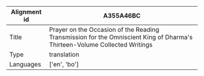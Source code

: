 |Alignment id | A355A46BC
| --- | --- 
|Title | Prayer on the Occasion of the Reading Transmission for the Omniscient King of Dharma's Thirteen-Volume Collected Writings 
|Type | translation
|Languages | ['en', 'bo']